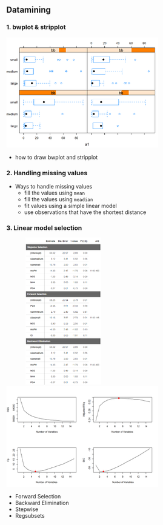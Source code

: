 ## Datamining

### 1. bwplot & stripplot
<p>
    <img src="png/stripplot.PNG" width="400" />
</p>  

* how to draw bwplot and stripplot 
    
### 2. Handling missing values
* Ways to handle missing values
    + fill the values using `mean`
    + fill the values using `meadian`
    + fit values using a simple linear model
    + use observations that have the shortest distance  
     
### 3. Linear model selection
<img src="png/model.PNG" width="200" hspace="50"/> <img src="png/linear_model_selection.png" width="400"/>  

* Forward Selection
* Backward Elimination
* Stepwise
* Regsubsets
